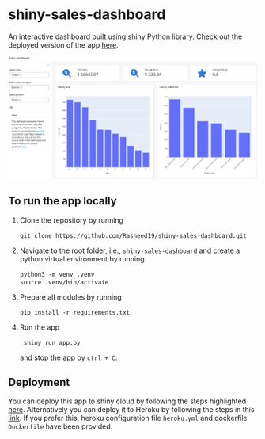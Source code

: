 # shiny-sales-dashboard
An interactive dashboard built using shiny Python library. Check out the deployed version of the app [here](https://rasheed-ibraheem.shinyapps.io/sales-dashboard/).

![Dashboard UI](assets/dashboard_ui.png)

## To run the app locally
1. Clone the repository by running
    ```
    git clone https://github.com/Rasheed19/shiny-sales-dashboard.git
    ```
1. Navigate to the root folder, i.e., `shiny-sales-dashboard` and create a python virtual environment by running
    ```
    python3 -m venv .venv
    source .venv/bin/activate
    ``` 
1. Prepare all modules by running
    ```
    pip install -r requirements.txt
    ```
1. Run the app
   ```
    shiny run app.py
    ```
    and stop the app by  `ctrl + C`.

## Deployment
You can deploy this app to shiny cloud by following the steps highlighted [here](https://shiny.posit.co/py/docs/deploy-cloud.html). Alternatively you can deploy it to Heroku by following the steps in this [link](https://github.com/analythium/shiny-load-balancing/blob/main/01-heroku.md). If you prefer this, heroku configuration file `heroku.yml` and dockerfile `Dockerfile` have been provided.
